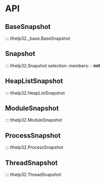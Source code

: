 # API

## BaseSnapshot

::: tlhelp32._base.BaseSnapshot

<!-- MkDocs fails to parse this class!
## BaseIterator

::: tlhelp32._base.BaseIterator
-->

## Snapshot

::: tlhelp32.Snapshot
    selection:
      members:
        - __init__

## HeapListSnapshot

::: tlhelp32.HeapListSnapshot

## ModuleSnapshot

::: tlhelp32.ModuleSnapshot

## ProcessSnapshot

::: tlhelp32.ProcessSnapshot

## ThreadSnapshot

::: tlhelp32.ThreadSnapshot
